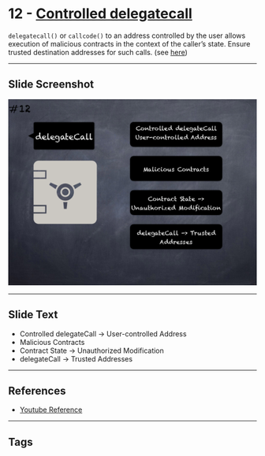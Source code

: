 # 12 - [Controlled delegatecall](Controlled%20delegatecall.md)
`delegatecall()` or `callcode()` to an address controlled by the user allows execution of malicious contracts in the context of the caller’s state. Ensure trusted destination addresses for such calls. (see [here](https://swcregistry.io/docs/SWC-112))

___
## Slide Screenshot
![012.png](../../images/4.%20Pitfalls%20and%20Best%20Practices%20101/012.png)
___
## Slide Text
- Controlled delegateCall -> User-controlled Address
- Malicious Contracts
- Contract State -> Unauthorized Modification
- delegateCall -> Trusted Addresses
___
## References
- [Youtube Reference](https://youtu.be/OOzyoaYIw2k?t=1040)
___
## Tags